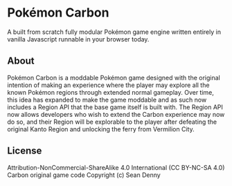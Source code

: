 # Pokémon Carbon

A built from scratch fully modular Pokémon game engine written entirely in vanilla Javascript runnable in your browser today.

## About
Pokémon Carbon is a moddable Pokémon game designed with the original intention of making an experience where the player may explore all the known Pokémon regions through extended normal gameplay. Over time, this idea has expanded to make the game moddable and as such now includes a Region API that the base game itself is built with. The Region API now allows developers who wish to extend the Carbon experience may now do so, and their Region will be explorable to the player after defeating the original Kanto Region and unlocking the ferry from Vermilion City.

## License
Attribution-NonCommercial-ShareAlike 4.0 International (CC BY-NC-SA 4.0)  
Carbon original game code Copyright (c) Sean Denny
